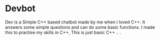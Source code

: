 # Devbot
Dev is a Simple C++ based chatbot made by me when i loved C++.
It answers some simple questions and can do some basic functions. I made this to practise my skills in C++, This is just basic C++ ..
.
